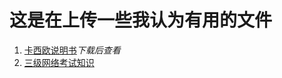 # 这是在上传一些我认为有用的文件
1. [卡西欧说明书](https://github.com/sogeisetsu/SYS-/blob/master/3198.pdf)*下载后查看*
2. [三级网络考试知识](https://github.com/sogeisetsu/SYS-/blob/master/%E4%B8%89%E7%BA%A7%E7%BD%91%E7%BB%9C%E8%80%83%E8%AF%95%E7%9F%A5%E8%AF%86.md)
